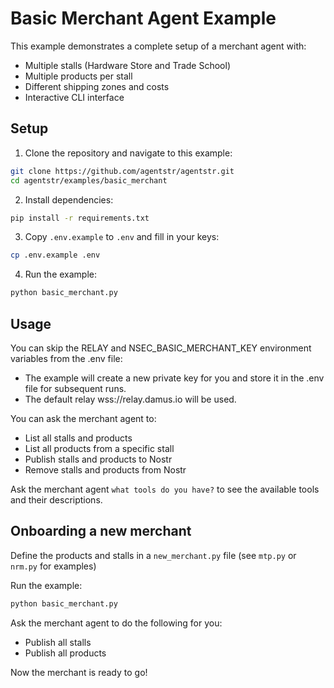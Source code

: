 # Basic Merchant Agent Example

This example demonstrates a complete setup of a merchant agent with:
- Multiple stalls (Hardware Store and Trade School)
- Multiple products per stall
- Different shipping zones and costs
- Interactive CLI interface

## Setup

1. Clone the repository and navigate to this example:

```bash
git clone https://github.com/agentstr/agentstr.git
cd agentstr/examples/basic_merchant
```

2. Install dependencies:

```bash
pip install -r requirements.txt
```

3. Copy `.env.example` to `.env` and fill in your keys:

```bash
cp .env.example .env
```

4. Run the example:

```bash
python basic_merchant.py
```

## Usage

You can skip the RELAY and NSEC_BASIC_MERCHANT_KEY environment variables from the .env file:
- The example will create a new private key for you and store it in the .env file for subsequent runs.
- The default relay wss://relay.damus.io will be used.

You can ask the merchant agent to:
- List all stalls and products
- List all products from a specific stall
- Publish stalls and products to Nostr
- Remove stalls and products from Nostr

Ask the merchant agent `what tools do you have?` to see the available tools and their descriptions.

## Onboarding a new merchant

Define the products and stalls in a `new_merchant.py` file (see `mtp.py` or `nrm.py` for examples)

Run the example:

```bash
python basic_merchant.py
```

Ask the merchant agent to do the following for you:
- Publish all stalls 
- Publish all products

Now the merchant is ready to go!